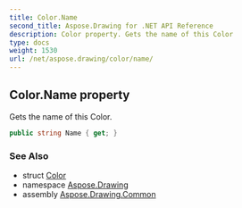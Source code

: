 ```yaml
---
title: Color.Name
second_title: Aspose.Drawing for .NET API Reference
description: Color property. Gets the name of this Color
type: docs
weight: 1530
url: /net/aspose.drawing/color/name/
---
```

## Color.Name property

Gets the name of this Color.

```csharp
public string Name { get; }
```

### See Also

* struct [Color](../)
* namespace [Aspose.Drawing](../../color/)
* assembly [Aspose.Drawing.Common](../../../)


